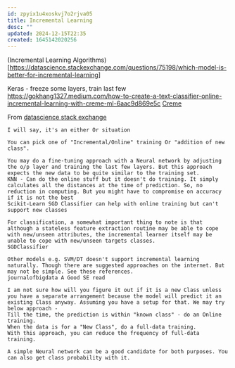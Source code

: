 ```yaml
---
id: zpyix1u4xoskvj7o2rjva05
title: Incremental Learning
desc: ""
updated: 2024-12-15T22:35
created: 1645142020256
---
```


(Incremental Learning Algorithms)[https://datascience.stackexchange.com/questions/75198/which-model-is-better-for-incremental-learning]

Keras - freeze some layers, train last few
https://gokhang1327.medium.com/how-to-create-a-text-classifier-online-incremental-learning-with-creme-ml-6aac9d869e5c
[Creme](https://pypi.org/project/creme/)


From [datascience stack exchange ](https://datascience.stackexchange.com/questions/75198/which-model-is-better-for-incremental-learning)
```
I will say, it's an either Or situation

You can pick one of "Incremental/Online" training Or "addition of new class".

You may do a fine-tuning approach with a Neural network by adjusting the o/p layer and training the last few layers. But this approach expects the new data to be quite similar to the training set.
KNN - Can do the online stuff but it doesn't do training. It simply calculates all the distances at the time of prediction. So, no reduction in computing. But you might have to compromise on accuracy if it is not the best
Scikit-Learn SGD Classifier can help with online training but can't support new classes

For classification, a somewhat important thing to note is that although a stateless feature extraction routine may be able to cope with new/unseen attributes, the incremental learner itself may be unable to cope with new/unseen targets classes.
SGDClassifier

Other models e.g. SVM/DT doesn't support incremental learning naturally. Though there are suggested approaches on the internet. But may not be simple. See these references.
journalofbigdata A Good SE read

I am not sure how will you figure it out if it is a new Class unless you have a separate arrangement because the model will predict it an existing Class anyway. Assuming you have a setup for that. We may try below approach -
Till the time, the prediction is within "known class" - do an Online training.
When the data is for a "New Class", do a full-data training.
With this approach, you can reduce the frequency of full-data training.

A simple Neural network can be a good candidate for both purposes. You can also get class probability with it.
```

